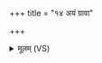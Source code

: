 +++
title = "१४ अयं ग्रावा"

+++
<details><summary>मूलम् (VS)</summary>

अ॒यं ग्रावा॑ पृ॒थुबु॑ध्नो वयो॒धाः पू॒तः प॒वित्रै॒रप॑ हन्तु॒ रक्षः॑। आ रो॑ह॒ चर्म॒ महि॒ शर्म॑ यच्छ॒ मा दंप॑ती॒ पौत्र॑म॒घं नि गा॑ताम् ॥
</details>